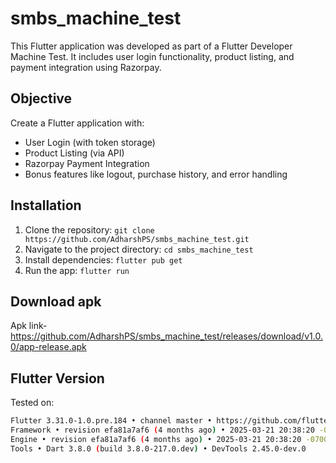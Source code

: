 # smbs_machine_test

This Flutter application was developed as part of a Flutter Developer Machine Test. It includes user login functionality, product listing, and payment integration using Razorpay.

## Objective

Create a Flutter application with:
- User Login (with token storage)
- Product Listing (via API)
- Razorpay Payment Integration
- Bonus features like logout, purchase history, and error handling

## Installation

1.  Clone the repository: `git clone https://github.com/AdharshPS/smbs_machine_test.git`
2.  Navigate to the project directory: `cd smbs_machine_test`
3.  Install dependencies: `flutter pub get`
4.  Run the app: `flutter run`

## Download apk

Apk link- https://github.com/AdharshPS/smbs_machine_test/releases/download/v1.0.0/app-release.apk

## Flutter Version

Tested on:

```bash
Flutter 3.31.0-1.0.pre.184 • channel master • https://github.com/flutter/flutter.git
Framework • revision efa81a7af6 (4 months ago) • 2025-03-21 20:38:20 -0700
Engine • revision efa81a7af6 (4 months ago) • 2025-03-21 20:38:20 -0700
Tools • Dart 3.8.0 (build 3.8.0-217.0.dev) • DevTools 2.45.0-dev.0